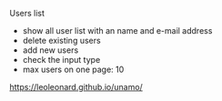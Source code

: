 Users list
- show all user list with an name and e-mail address
- delete existing users
- add new users
- check the input type
- max users on one page: 10

https://leoleonard.github.io/unamo/